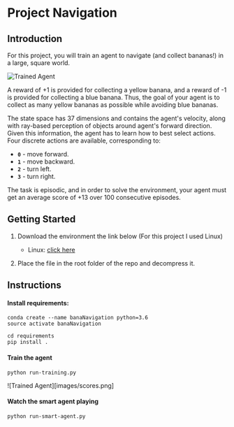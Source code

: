 [//]: # (Image References)

[image1]: https://user-images.githubusercontent.com/10624937/42135619-d90f2f28-7d12-11e8-8823-82b970a54d7e.gif "Trained Agent"

# Project Navigation

## Introduction

For this project, you will train an agent to navigate (and collect bananas!) in a large, square world.  

![Trained Agent][image1]

A reward of +1 is provided for collecting a yellow banana, and a reward of -1 is provided for collecting a blue banana.  Thus, the goal of your agent is to collect as many yellow bananas as possible while avoiding blue bananas.  

The state space has 37 dimensions and contains the agent's velocity, along with ray-based perception of objects around agent's forward direction.  Given this information, the agent has to learn how to best select actions.  Four discrete actions are available, corresponding to:
- **`0`** - move forward.
- **`1`** - move backward.
- **`2`** - turn left.
- **`3`** - turn right.

The task is episodic, and in order to solve the environment, your agent must get an average score of +13 over 100 consecutive episodes.

## Getting Started

1. Download the environment the link below (For this project I used Linux)
    - Linux: [click here](https://s3-us-west-1.amazonaws.com/udacity-drlnd/P1/Banana/Banana_Linux.zip)

2. Place the file in the root folder of the repo and decompress it.

## Instructions

#### Install requirements:
```
conda create --name banaNavigation python=3.6
source activate banaNavigation   

cd requirements
pip install .     
```

#### Train the agent
```
python run-training.py
```

![Trained Agent][images/scores.png]

#### Watch the smart agent playing
```
python run-smart-agent.py
```
